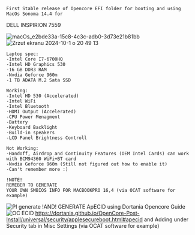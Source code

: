 	First Stable release of Opencore EFI folder for booting and using MacOs Sonoma 14.4 for 
DELL INSPIRION 7559 

![macOs_e2bde33a-15c8-4c3c-adb0-3d73e21b81bb](https://github.com/user-attachments/assets/9ca641f6-4372-4efd-a505-76c70898df9e)
![Zrzut ekranu 2024-10-1 o 20 49 13](https://github.com/user-attachments/assets/fd12f158-2cea-4dba-85ef-b32f3b6f00c4)

	Laptop spec:
	-Intel Core I7-6700HQ
	-Intel HD Graphics 530
	-16 GB DDR3 RAM
	-Nvdia Geforce 960m
	-1 TB ADATA M.2 Sata SSD

	Working:
	-Intel HD 530 (Accelerated)
	-Intel WiFi
	-Intel Bluetooth
	-HDMI Output (Accelerated)
	-CPU Power Menagment
	-Battery
	-Keyboard Backlight
	-Build-in speakers
	-LCD Panel Brightness Controll

	Not Working:
	-Handoff, Airdrop and Continuity Features (OEM Intel Cards) can work with BCM94360 WiFi+BT card
	-Nvdia Geforce 960m (Still not figured out how to enable it)
	-Can't remember more :) 

	!NOTE!
	REMEBER TO GENERATE
	YOUR OWN SMBIOS INFO FOR MACBOOKPRO 16,4 (via OCAT software for example)
![PI generate](https://github.com/user-attachments/assets/04660b2f-5493-4884-bba1-24474e8e3ee4)
	!AND! GENERATE ApECID using Dortania Opencore Guide
![OC ECID](https://github.com/user-attachments/assets/349a6a5b-b464-4b5e-ac0f-912fb4169934)
	https://dortania.github.io/OpenCore-Post-Install/universal/security/applesecureboot.html#apecid and Adding under Security tab in Misc Settings (via OCAT software for example)
